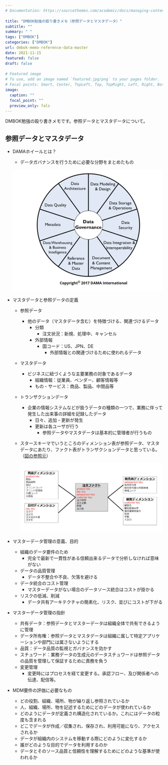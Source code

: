 ```yaml
---
# Documentation: https://sourcethemes.com/academic/docs/managing-content/

title: "DMBOK勉強の殴り書きメモ（参照データとマスタデータ）"
subtitle: ""
summary: " "
tags: ["DMBOK"]
categories: ["DMBOK"]
url: dmbok-memo-reference-data-master
date: 2021-11-15
featured: false
draft: false

# Featured image
# To use, add an image named `featured.jpg/png` to your pages folder.
# Focal points: Smart, Center, TopLeft, Top, TopRight, Left, Right, BottomLeft, Bottom, BottomRight.
image:
  caption: ""
  focal_point: ""
  preview_only: fals
---
```


DMBOK勉強の殴り書きメモです。参照データとマスタデータについて。

## 参照データとマスタデータ

- DAMAホイールとは？

  - データガバナンスを行うために必要な分野をまとめたもの

  ![image-20211021144912051](image-20211021144912051.png)

- マスタデータと参照データの定義

  - 参照データ

    - 他のデータ（マスタデータ含む）を特徴づける、関連づけるデータ
      - 分類
        - 注文状況：新規、処理中、キャンセル
      - 外部情報
        - 国コード：US、JPN、DE
          - 外部情報との関連づけるために使われるデータ

  - マスタデータ

    - ビジネスに紐づくような主要業務の対象であるデータ
      - 組織情報：従業員、ベンダー、顧客情報等
      - もの・サービス：商品、製品、中間品等

  - トランザクションデータ

    - 企業の情報システムなどが扱うデータの種類の一つで、業務に伴って発生した出来事の詳細を記録したデータ
      - 日々、追加・更新が発生
      - 更新は各ユーザが行う
        - 参照データやマスタデータは基本的に管理者が行うもの

  - スタースキーマでいうところのディメンション表が参照データ、マスタデータにあたり、ファクト表がトランザクションデータと思っている。（[図の参照元](https://qiita.com/tsucasa/items/c9ada44308aff2a115cf)）

    ![image-20211021214003896](image-20211021214003896.png)

- マスターデータ管理の意義、目的

  - 組織のデータ要件のため
    - 完全で最新で一貫性がある信頼出来るデータで分析しなければ意味がない
  - データの品質管理
    - データ不整合や不良、欠落を避ける
  - データ統合のコスト管理
    - マスターデータがない場合のデータソース統合はコストが掛かる
  - リスクの低減、削減
    - データ共有アーキテクチャの簡素化、リスク、並びにコストが下がる

- マスターデータ管理の指針

  - 共有データ：参照データとマスターデータは組織全体で共有できるように管理
  - データ所有権：参照データとマスタデータは組織に属して特定アプリケーションや部門には属さないようにする
  - 品質：データ品質の監視とガバナンスを効かす
  - スチュワード：業務データの生成元のデータスチュワードは参照データの品質を管理して保証するために責務を負う
  - 変更管理
    - 変更時にはプロセスを経て変更する。承認フロー、及び関係者への伝達、配信等。

- MDM要件の評価に必要なもの

  - どの役割、組織、場所、物が繰り返し参照されているか
  - 人、組織、場所、物を記述するためにどのデータが使われているか
  - どのようにデータが定義され構造化されているか。これにはデータの粒度も含まれる
  - どこでデータが作成／収集され、保存され、利用可能になり、アクセスされるか
  - データが組織内のシステムを移動する際にどのように変化するか
  - 誰がどのような目的でデータを利用するのか
  - データとそのソース品質と信頼性を理解するためにどのような基準が使われるか
